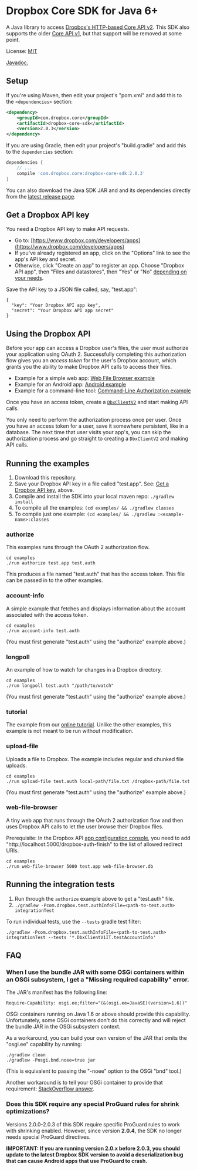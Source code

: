 # Dropbox Core SDK for Java 6+

A Java library to access [Dropbox's HTTP-based Core API v2](https://www.dropbox.com/developers/documentation/http/documentation).  This SDK also supports the older [Core API v1](https://www.dropbox.com/developers-v1/core/docs), but that support will be removed at some point.

License: [MIT](License.txt)

[Javadoc.](https://dropbox.github.io/dropbox-sdk-java/api-docs/v2.0.x/)

## Setup

If you're using Maven, then edit your project's "pom.xml" and add this to the `<dependencies>` section:

```xml
<dependency>
    <groupId>com.dropbox.core</groupId>
    <artifactId>dropbox-core-sdk</artifactId>
    <version>2.0.3</version>
</dependency>
```

If you are using Gradle, then edit your project's "build.gradle" and add this to the `dependencies` section:

```groovy
dependencies {
    // ...
    compile 'com.dropbox.core:dropbox-core-sdk:2.0.3'
}
```

You can also download the Java SDK JAR and and its dependencies directly from the [latest release page](https://github.com/dropbox/dropbox-sdk-java/releases/latest).

## Get a Dropbox API key

You need a Dropbox API key to make API requests.
  * Go to: [https://www.dropbox.com/developers/apps](https://www.dropbox.com/developers/apps)
  * If you've already registered an app, click on the "Options" link to see the app's API key and secret.
  * Otherwise, click "Create an app" to register an app.  Choose "Dropbox API app", then "Files and datastores", then "Yes" or "No" [depending on your needs](https://www.dropbox.com/developers/reference#permissions).

Save the API key to a JSON file called, say, "test.app":

```
{
  "key": "Your Dropbox API app key",
  "secret": "Your Dropbox API app secret"
}
```

## Using the Dropbox API

Before your app can access a Dropbox user's files, the user must authorize your application using OAuth 2.  Successfully completing this authorization flow gives you an _access token_ for the user's Dropbox account, which grants you the ability to make Dropbox API calls to access their files.
  * Example for a simple web app: [Web File Browser example](examples/web-file-browser/src/main/java/com/dropbox/core/examples/web_file_browser/DropboxAuth.java)
  * Example for an Android app: [Android example](examples/android/src/main/java/com/dropbox/core/examples/android/UserActivity.java)
  * Example for a command-line tool: [Command-Line Authorization example](examples/authorize/src/main/java/com/dropbox/core/examples/authorize/Main.java)

Once you have an access token, create a [`DbxClientV2`](https://dropbox.github.io/dropbox-sdk-java/api-docs/v2.0.x/com/dropbox/core/v2/DbxClientV2.html) and start making API calls.

You only need to perform the authorization process once per user.  Once you have an access token for a user, save it somewhere persistent, like in a database.  The next time that user visits your app's, you can skip the authorization process and go straight to creating a `DbxClientV2` and making API calls.

## Running the examples

1. Download this repository.
2. Save your Dropbox API key in a file called "test.app".  See: [Get a Dropbox API key](#get-a-dropbox-api-key), above.
3. Compile and install the SDK into your local maven repo: `./gradlew install`
4. To compile all the examples: `(cd examples/ && ./gradlew classes`
5. To compile just one example: `(cd examples/ && ./gradlew :<example-name>:classes`

### authorize

This examples runs through the OAuth 2 authorization flow.

```
cd examples
./run authorize test.app test.auth
```

This produces a file named "test.auth" that has the access token.  This file can be passed in to the other examples.

### account-info

A simple example that fetches and displays information about the account associated with the access token.

```
cd examples
./run account-info test.auth
```

(You must first generate "test.auth" using the "authorize" example above.)

### longpoll

An example of how to watch for changes in a Dropbox directory.

```
cd examples
./run longpoll test.auth "/path/to/watch"
```

(You must first generate "test.auth" using the "authorize" example above.)

### tutorial

The example from our [online tutorial](https://www.dropbox.com/developers/documentation/java#tutorial). Unlike the other examples, this example is not meant to be run without modification.

### upload-file

Uploads a file to Dropbox. The example includes regular and chunked file uploads.

```
cd examples
./run upload-file test.auth local-path/file.txt /dropbox-path/file.txt
```

(You must first generate "test.auth" using the "authorize" example above.)

### web-file-browser

A tiny web app that runs through the OAuth 2 authorization flow and then uses Dropbox API calls to let the user browse their Dropbox files.

Prerequisite: In the Dropbox API [app configuration console](https://www.dropbox.com/developers/apps), you need to add "http://localhost:5000/dropbox-auth-finish" to the list of allowed redirect URIs.

```
cd examples
./run web-file-browser 5000 test.app web-file-browser.db
```

## Running the integration tests

1. Run through the `authorize` example above to get a "test.auth" file.
2. `./gradlew -Pcom.dropbox.test.authInfoFile=<path-to-test.auth> integrationTest`

To run individual tests, use the `--tests` gradle test filter:
```
./gradlew -Pcom.dropbox.test.authInfoFile=<path-to-test.auth> integrationTest --tests '*.DbxClientV1IT.testAccountInfo'
```

## FAQ

### When I use the bundle JAR with some OSGi containers within an OSGi subsystem, I get a "Missing required capability" error.

The JAR's manifest has the following line:

```
Require-Capability: osgi.ee;filter="(&(osgi.ee=JavaSE)(version=1.6))"
```

OSGi containers running on Java 1.6 or above should provide this capability.  Unfortunately, some OSGi containers don't do this correctly and will reject the bundle JAR in the OSGi subsystem context.

As a workaround, you can build your own version of the JAR that omits the "osgi.ee" capability by running:

```
./gradlew clean
./gradlew -Posgi.bnd.noee=true jar
```

(This is equivalent to passing the "-noee" option to the OSGi "bnd" tool.)

Another workaround is to tell your OSGi container to provide that requirement: [StackOverflow answer](https://stackoverflow.com/a/24673359/163832).

### Does this SDK require any special ProGuard rules for shrink optimizations?

Versions 2.0.0-2.0.3 of this SDK require specific ProGuard rules to work with shrinking enabled. However, since version **2.0.4**, the SDK no longer needs special ProGuard directives.

**IMPORTANT: If you are running version 2.0.x before 2.0.3, you should update to the latest Dropbox SDK version to avoid a deserialization bug that can cause Android apps that use ProGuard to crash.**